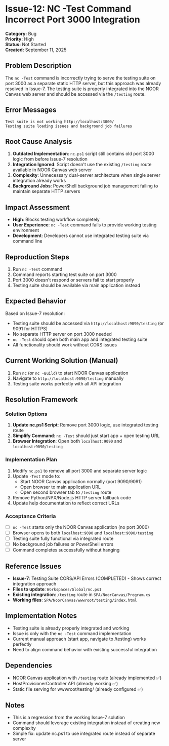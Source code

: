 # Issue-12: NC -Test Command Incorrect Port 3000 Integration

**Category:** Bug  
**Priority:** High  
**Status:** Not Started  
**Created:** September 11, 2025

## **Problem Description**

The `nc -Test` command is incorrectly trying to serve the testing suite on port 3000 as a separate static HTTP server, but this approach was already resolved in Issue-7. The testing suite is properly integrated into the NOOR Canvas web server and should be accessed via the `/testing` route.

## **Error Messages**

```
Test suite is not working http://localhost:3000/
Testing suite loading issues and background job failures
```

## **Root Cause Analysis**

1. **Outdated Implementation**: `nc.ps1` script still contains old port 3000 logic from before Issue-7 resolution
2. **Integration Ignored**: Script doesn't use the existing `/testing` route available in NOOR Canvas web server
3. **Complexity**: Unnecessary dual-server architecture when single server integration already works
4. **Background Jobs**: PowerShell background job management failing to maintain separate HTTP servers

## **Impact Assessment**

- **High**: Blocks testing workflow completely
- **User Experience**: `nc -Test` command fails to provide working testing environment
- **Development**: Developers cannot use integrated testing suite via command line

## **Reproduction Steps**

1. Run `nc -Test` command
2. Command reports starting test suite on port 3000
3. Port 3000 doesn't respond or servers fail to start properly
4. Testing suite should be available via main application instead

## **Expected Behavior**

Based on Issue-7 resolution:

- Testing suite should be accessed via `http://localhost:9090/testing` (or 9091 for HTTPS)
- No separate HTTP server on port 3000 needed
- `nc -Test` should open both main app and integrated testing suite
- All functionality should work without CORS issues

## **Current Working Solution (Manual)**

1. Run `nc` (or `nc -Build`) to start NOOR Canvas application
2. Navigate to `http://localhost:9090/testing` manually
3. Testing suite works perfectly with all API integration

## **Resolution Framework**

### **Solution Options**

1. **Update nc.ps1 Script**: Remove port 3000 logic, use integrated testing route
2. **Simplify Command**: `nc -Test` should just start app + open testing URL
3. **Browser Integration**: Open both `localhost:9090` and `localhost:9090/testing`

### **Implementation Plan**

1. Modify `nc.ps1` to remove all port 3000 and separate server logic
2. Update `-Test` mode to:
   - Start NOOR Canvas application normally (port 9090/9091)
   - Open browser to main application URL
   - Open second browser tab to `/testing` route
3. Remove Python/NPX/Node.js HTTP server fallback code
4. Update help documentation to reflect correct URLs

### **Acceptance Criteria**

- [ ] `nc -Test` starts only the NOOR Canvas application (no port 3000)
- [ ] Browser opens to both `localhost:9090` and `localhost:9090/testing`
- [ ] Testing suite fully functional via integrated route
- [ ] No background job failures or PowerShell errors
- [ ] Command completes successfully without hanging

## **Reference Issues**

- **Issue-7**: Testing Suite CORS/API Errors (COMPLETED) - Shows correct integration approach
- **Files to update**: `Workspaces/Global/nc.ps1`
- **Existing integration**: `/testing` route in `SPA/NoorCanvas/Program.cs`
- **Working files**: `SPA/NoorCanvas/wwwroot/testing/index.html`

## **Implementation Notes**

- Testing suite is already properly integrated and working
- Issue is only with the `nc -Test` command implementation
- Current manual approach (start app, navigate to /testing) works perfectly
- Need to align command behavior with existing successful integration

## **Dependencies**

- NOOR Canvas application with `/testing` route (already implemented ✅)
- HostProvisionerController API (already working ✅)
- Static file serving for wwwroot/testing/ (already configured ✅)

## **Notes**

- This is a regression from the working Issue-7 solution
- Command should leverage existing integration instead of creating new complexity
- Simple fix: update nc.ps1 to use integrated route instead of separate server
